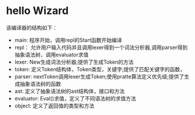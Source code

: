 # hello Wizard
该编译器的结构如下：

* main:      程序开始，调用repl的Start函数开始编译
* repl：     允许用户输入代码并且调用lexer得到一个词法分析器,调用parser得到抽象语法树，调用evaluator求值
* lexer:     New生成词法分析器;提供了生成Token的方法
* token:     定义Token结构体，Token类型，关键字;提供了匹配关键字的函数，
* parser:    nextToken调用lexer生成Token;使用pratte算法定义优先级;提供了生成抽象语法树的函数
* ast:       定义了抽象语法树的ast结构体，接口和方法
* evaluator: Eval()求值，定义了不同语法树的求值方法
* object:    定义了返回值的类型和方法
